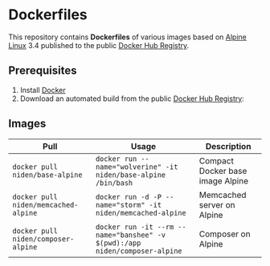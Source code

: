 # Dockerfiles

This repository contains **Dockerfiles** of various images based on [Alpine Linux][1] 3.4 published to the public [Docker Hub Registry][3].

## Prerequisites

1. Install [Docker][4]
2. Download an automated build from the public [Docker Hub Registry][3]: 

## Images 

| Pull                                  | Usage                                                                       | Description                        |
|---------------------------------------|-----------------------------------------------------------------------------|------------------------------------|
| `docker pull niden/base-alpine`       | `docker run --name="wolverine" -it niden/base-alpine /bin/bash`             | Compact Docker base image Alpine   |
| `docker pull niden/memcached-alpine`  | `docker run -d -P --name="storm" -it niden/memcached-alpine`                | Memcached server on Alpine         |
| `docker pull niden/composer-alpine`   | `docker run -it --rm --name="banshee" -v $(pwd):/app niden/composer-alpine` | Composer on Alpine                 |


[1]: http://www.alpinelinux.org/
[2]: https://centos.org/
[3]: https://hub.docker.com/
[4]: https://www.docker.com/
[5]: https://hub.docker.com/_/alpine/
[6]: https://hub.docker.com/_/centos/
[7]: https://hub.docker.com/r/niden/base-alpine/
[8]: https://hub.docker.com/r/niden/base-centos6/

